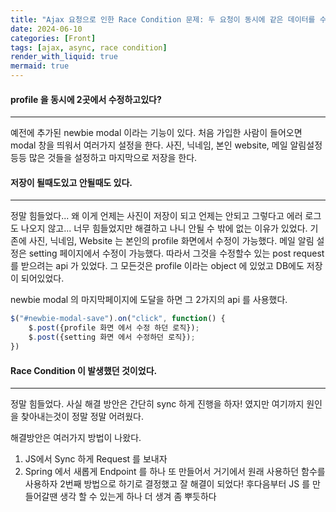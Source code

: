 ```yaml
---
title: "Ajax 요청으로 인한 Race Condition 문제: 두 요청이 동시에 같은 데이터를 수정할 때 발생하는 오류와 해결법!"
date: 2024-06-10
categories: [Front]
tags: [ajax, async, race condition]
render_with_liquid: true
mermaid: true
---
```

#### profile 을 동시에 2곳에서 수정하고있다?
---
예전에 추가된 newbie modal 이라는 기능이 있다. 처음 가입한 사람이 들어오면 modal 창을 띄워서 여러가지 설정을 한다. 사진, 닉네임, 본인 website, 메일 알림설정 등등 많은 것들을 설정하고 마지막으로 저장을 한다.

#### 저장이 될때도있고 안될때도 있다.
---
정말 힘들었다... 왜 이게 언제는 사진이 저장이 되고 언제는 안되고 그렇다고 에러 로그도 나오지 않고... 너무 힘들었지만 해결하고 나니 안될 수 밖에 없는 이유가 있었다.
기존에 사진, 닉네임, Website 는 본인의 profile 화면에서 수정이 가능했다.
메일 알림 설정은 setting 페이지에서 수정이 가능했다. 따라서 그것을 수정할수 있는 post request를 받으려는 api 가 있었다. 
그 모든것은 profile 이라는 object 에 있었고 DB에도 저장이 되어있었다.

newbie modal 의 마지막페이지에 도달을 하면 그 2가지의 api 를 사용했다.
```js
$("#newbie-modal-save").on("click", function() {
	$.post({profile 화면 에서 수정 하던 로직});
	$.post({setting 화면 에서 수정하던 로직});
})
```

#### Race Condition 이 발생했던 것이었다.
---
정말 힘들었다. 사실 해결 방안은 간단히 sync 하게 진행을 하자! 였지만 여기까지 원인을 찾아내는것이 정말 정말 어려웠다. 

해결방안은 여러가지 방법이 나왔다.
1. JS에서 Sync 하게 Request 를 보내자
2. Spring 에서 새롭게 Endpoint 를 하나 또 만들어서 거기에서 원래 사용하던 함수를 사용하자
2번째 방법으로 하기로 결정했고 잘 해결이 되었다!
후다음부터 JS 를 만들어갈땐 생각 할 수 있는게 하나 더 생겨 좀 뿌듯하다